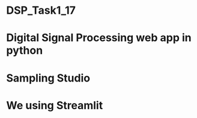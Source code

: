 # DSP_Task1_17
# Digital Signal Processing web app in python 
# Sampling Studio 
# We using Streamlit
